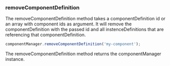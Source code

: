 ### <a name="removeComponentDefinition"></a> removeComponentDefinition

The removeComponentDefinition method takes a componentDefinition id or an array with component ids as argument. It will remove the componentDefinition with the passed id and all instenceDefinitions that are referencing that componentDefinition.

```javascript
componentManager.removeComponentDefinition('my-component');
```

The removeComponentDefinition method returns the componentManager instance.